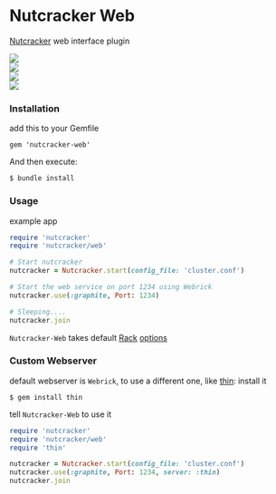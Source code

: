 Nutcracker Web
=============

[Nutcracker](https://github.com/kontera-technologies/nutcracker) web interface plugin

<img src="https://github.com/kontera-technologies/nutcracker-web/raw/master/pics/pic1.png"/></br>
<img src="https://github.com/kontera-technologies/nutcracker-web/raw/master/pics/pic2.png"/></br>
<img src="https://github.com/kontera-technologies/nutcracker-web/raw/master/pics/pic3.png"/></br>
<img src="https://github.com/kontera-technologies/nutcracker-web/raw/master/pics/pic4.png"/></br>

### Installation 
add this to your Gemfile
```
gem 'nutcracker-web'
```

And then execute:
```
$ bundle install
```

### Usage
example app 
```ruby
require 'nutcracker'
require 'nutcracker/web'

# Start nutcracker
nutcracker = Nutcracker.start(config_file: 'cluster.conf')

# Start the web service on port 1234 using Webrick
nutcracker.use(:graphite, Port: 1234)

# Sleeping....
nutcracker.join
```

`Nutcracker-Web` takes default [Rack](https://github.com/rack/rack) [options](https://github.com/rack/rack/blob/master/lib/rack/server.rb#L187..L199)

### Custom Webserver
default webserver is `Webrick`, to use a different one, like [thin](http://code.macournoyer.com/thin/):
install it
```
$ gem install thin
```

tell `Nutcracker-Web` to use it
```ruby
require 'nutcracker'
require 'nutcracker/web'
require 'thin'

nutcracker = Nutcracker.start(config_file: 'cluster.conf')
nutcracker.use(:graphite, Port: 1234, server: :thin)
nutcracker.join
```
